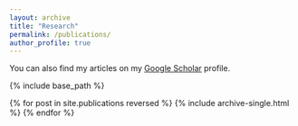 ```yaml
---
layout: archive
title: "Research"
permalink: /publications/
author_profile: true
---
```


You can also find my articles on my [Google Scholar](https://scholar.google.com/citations?user=T-xX3w0AAAAJ&hl=en) profile.

<!-- {% if author.googlescholar %} --> 

<!-- {% endif %} --> 

{% include base_path %}

{% for post in site.publications reversed %}
  {% include archive-single.html %}
{% endfor %}
